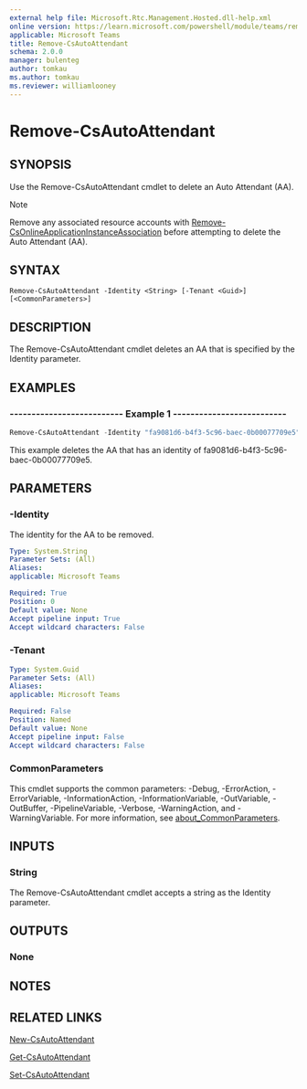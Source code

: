 ```yaml
---
external help file: Microsoft.Rtc.Management.Hosted.dll-help.xml
online version: https://learn.microsoft.com/powershell/module/teams/remove-csautoattendant
applicable: Microsoft Teams
title: Remove-CsAutoAttendant
schema: 2.0.0
manager: bulenteg
author: tomkau
ms.author: tomkau
ms.reviewer: williamlooney
---
```


# Remove-CsAutoAttendant

## SYNOPSIS
Use the Remove-CsAutoAttendant cmdlet to delete an Auto Attendant (AA).

> [!NOTE]
> Remove any associated resource accounts with [Remove-CsOnlineApplicationInstanceAssociation](https://learn.microsoft.com/powershell/module/teams/remove-csonlineapplicationinstanceassociation) before attempting to delete the Auto Attendant (AA).

## SYNTAX

```
Remove-CsAutoAttendant -Identity <String> [-Tenant <Guid>] [<CommonParameters>]
```

## DESCRIPTION
The Remove-CsAutoAttendant cmdlet deletes an AA that is specified by the Identity parameter.

## EXAMPLES

### -------------------------- Example 1 --------------------------
```powershell
Remove-CsAutoAttendant -Identity "fa9081d6-b4f3-5c96-baec-0b00077709e5"
```

This example deletes the AA that has an identity of fa9081d6-b4f3-5c96-baec-0b00077709e5.

## PARAMETERS

### -Identity
The identity for the AA to be removed.

```yaml
Type: System.String
Parameter Sets: (All)
Aliases:
applicable: Microsoft Teams

Required: True
Position: 0
Default value: None
Accept pipeline input: True
Accept wildcard characters: False
```

### -Tenant

```yaml
Type: System.Guid
Parameter Sets: (All)
Aliases:
applicable: Microsoft Teams

Required: False
Position: Named
Default value: None
Accept pipeline input: False
Accept wildcard characters: False
```

### CommonParameters
This cmdlet supports the common parameters: -Debug, -ErrorAction, -ErrorVariable, -InformationAction, -InformationVariable, -OutVariable, -OutBuffer, -PipelineVariable, -Verbose, -WarningAction, and -WarningVariable. For more information, see [about_CommonParameters](https://go.microsoft.com/fwlink/?LinkID=113216).

## INPUTS

### String
The Remove-CsAutoAttendant cmdlet accepts a string as the Identity parameter.

## OUTPUTS

### None

## NOTES

## RELATED LINKS

[New-CsAutoAttendant](https://learn.microsoft.com/powershell/module/teams/new-csautoattendant)

[Get-CsAutoAttendant](https://learn.microsoft.com/powershell/module/teams/get-csautoattendant)

[Set-CsAutoAttendant](https://learn.microsoft.com/powershell/module/teams/set-csautoattendant)
